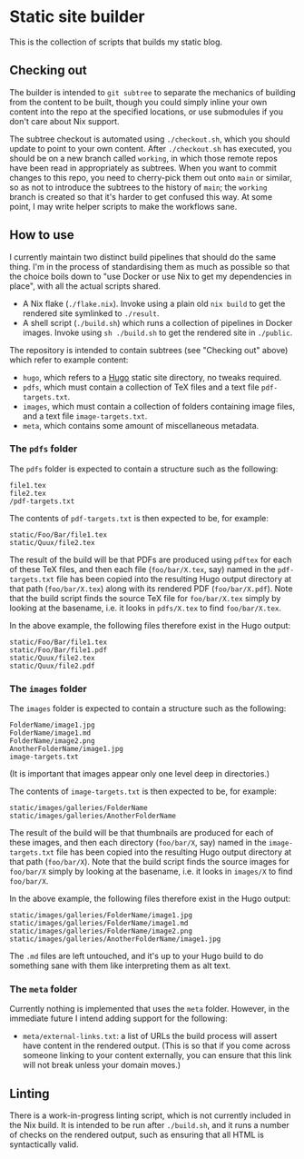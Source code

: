 # Static site builder

This is the collection of scripts that builds my static blog.

## Checking out

The builder is intended to `git subtree` to separate the mechanics of building from the content to be built, though you could simply inline your own content into the repo at the specified locations, or use submodules if you don't care about Nix support.

The subtree checkout is automated using `./checkout.sh`, which you should update to point to your own content.
After `./checkout.sh` has executed, you should be on a new branch called `working`, in which those remote repos have been read in appropriately as subtrees.
When you want to commit changes to this repo, you need to cherry-pick them out onto `main` or similar, so as not to introduce the subtrees to the history of `main`; the `working` branch is created so that it's harder to get confused this way.
At some point, I may write helper scripts to make the workflows sane.

## How to use

I currently maintain two distinct build pipelines that should do the same thing.
I'm in the process of standardising them as much as possible so that the choice boils down to "use Docker or use Nix to get my dependencies in place", with all the actual scripts shared.

* A Nix flake (`./flake.nix`). Invoke using a plain old `nix build` to get the rendered site symlinked to `./result`.
* A shell script (`./build.sh`) which runs a collection of pipelines in Docker images. Invoke using `sh ./build.sh` to get the rendered site in `./public`.

The repository is intended to contain subtrees (see "Checking out" above) which refer to example content:

* `hugo`, which refers to a [Hugo](https://github.com/gohugoio/hugo) static site directory, no tweaks required.
* `pdfs`, which must contain a collection of TeX files and a text file `pdf-targets.txt`.
* `images`, which must contain a collection of folders containing image files, and a text file `image-targets.txt`.
* `meta`, which contains some amount of miscellaneous metadata.

### The `pdfs` folder

The `pdfs` folder is expected to contain a structure such as the following:

```
file1.tex
file2.tex
/pdf-targets.txt
```

The contents of `pdf-targets.txt` is then expected to be, for example:

```
static/Foo/Bar/file1.tex
static/Quux/file2.tex
```

The result of the build will be that PDFs are produced using `pdftex` for each of these TeX files, and then each file (`foo/bar/X.tex`, say) named in the `pdf-targets.txt` file has been copied into the resulting Hugo output directory at that path (`foo/bar/X.tex`) along with its rendered PDF (`foo/bar/X.pdf`).
Note that the build script finds the source TeX file for `foo/bar/X.tex` simply by looking at the basename, i.e. it looks in `pdfs/X.tex` to find `foo/bar/X.tex`.

In the above example, the following files therefore exist in the Hugo output:

```
static/Foo/Bar/file1.tex
static/Foo/Bar/file1.pdf
static/Quux/file2.tex
static/Quux/file2.pdf
```

### The `images` folder

The `images` folder is expected to contain a structure such as the following:

```
FolderName/image1.jpg
FolderName/image1.md
FolderName/image2.png
AnotherFolderName/image1.jpg
image-targets.txt
```

(It is important that images appear only one level deep in directories.)

The contents of `image-targets.txt` is then expected to be, for example:

```
static/images/galleries/FolderName
static/images/galleries/AnotherFolderName
```

The result of the build will be that thumbnails are produced for each of these images, and then each directory (`foo/bar/X`, say) named in the `image-targets.txt` file has been copied into the resulting Hugo output directory at that path (`foo/bar/X`).
Note that the build script finds the source images for `foo/bar/X` simply by looking at the basename, i.e. it looks in `images/X` to find `foo/bar/X`.

In the above example, the following files therefore exist in the Hugo output:

```
static/images/galleries/FolderName/image1.jpg
static/images/galleries/FolderName/image1.md
static/images/galleries/FolderName/image2.png
static/images/galleries/AnotherFolderName/image1.jpg
```

The `.md` files are left untouched, and it's up to your Hugo build to do something sane with them like interpreting them as alt text.

### The `meta` folder

Currently nothing is implemented that uses the `meta` folder.
However, in the immediate future I intend adding support for the following:

* `meta/external-links.txt`: a list of URLs the build process will assert have content in the rendered output. (This is so that if you come across someone linking to your content externally, you can ensure that this link will not break unless your domain moves.)


## Linting

There is a work-in-progress linting script, which is not currently included in the Nix build.
It is intended to be run after `./build.sh`, and it runs a number of checks on the rendered output, such as ensuring that all HTML is syntactically valid.
